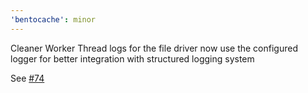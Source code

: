 ```yaml
---
'bentocache': minor
---
```


Cleaner Worker Thread logs for the file driver now use the configured logger for better integration with structured logging system

See [#74](https://github.com/Julien-R44/bentocache/issues/74)
